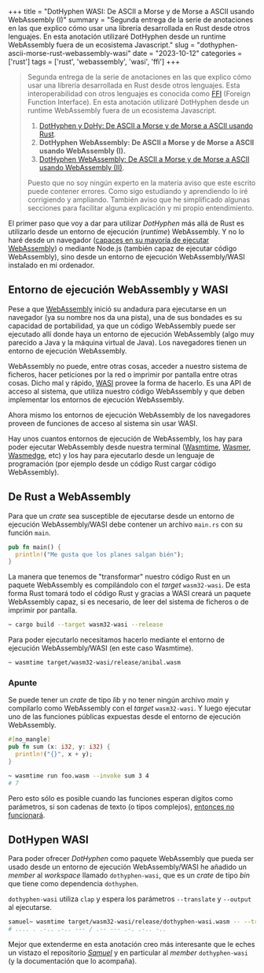 +++
title = "DotHyphen WASI: De ASCII a Morse y de Morse a ASCII usando WebAssembly (I)"
summary = "Segunda entrega de la serie de anotaciones en las que explico cómo usar una librería desarrollada en Rust desde otros lenguajes. En esta anotación utilizaré DotHyphen desde un runtime WebAssembly fuera de un ecosistema Javascript."
slug = "dothyphen-ascii-morse-rust-webassembly-wasi"
date = "2023-10-12"
categories = ['rust']
tags = ['rust', 'webassembly', 'wasi', 'ffi']
+++

> Segunda entrega de la serie de anotaciones en las que explico cómo usar una librería desarrollada en Rust desde otros lenguajes. Esta interoperabilidad con otros lenguajes es conocida como [FFI](https://en.wikipedia.org/wiki/Foreign_function_interface) (Foreign Function Interface). En esta anotación utilizaré DotHyphen desde un runtime WebAssembly fuera de un ecosistema Javascript.
>
> 1. [DotHyphen y DoHy: De ASCII a Morse y de Morse a ASCII usando Rust](/dothyphen-dohy-ascii-morse-rust/).
> 2. __DotHyphen WebAssembly: De ASCII a Morse y de Morse a ASCII usando WebAssembly (I).__
> 3. [DotHyphen WebAssembly: De ASCII a Morse y de Morse a ASCII usando WebAssembly (II)](/dothyphen-ascii-morse-webassembly-javascript/).
>
> Puesto que no soy ningún experto en la materia aviso que este escrito puede contener errores. Como sigo estudiando y aprendiendo lo iré corrigiendo y ampliando. También aviso que he simplificado algunas secciones para facilitar alguna explicación y mi propio entendimiento.

El primer paso que voy a dar para utilizar _DotHyphen_ más allá de Rust es utilizarlo desde un entorno de ejecución (_runtime_) WebAssembly. Y no lo haré desde un navegador ([capaces en su mayoría de ejecutar WebAssembly](https://caniuse.com/wasm)) o mediante Node.js (también capaz de ejecutar código WebAssembly), sino desde un entorno de ejecución WebAssembly/WASI instalado en mi ordenador.

## Entorno de ejecución WebAssembly y WASI

Pese a que [WebAssembly](https://webassembly.org/) inició su andadura para ejecutarse en un navegador (ya su nombre nos da una pista), una de sus bondades es su capacidad de portabilidad, ya que un código WebAssembly puede ser ejecutado allí donde haya un entorno de ejecución WebAssembly (algo muy parecido a Java y la máquina virtual de Java). Los navegadores tienen un entorno de ejecución WebAssembly.

WebAssembly no puede, entre otras cosas, acceder a nuestro sistema de ficheros, hacer peticiones por la red o imprimir por pantalla entre otras cosas. Dicho mal y rápido, [WASI](https://wasi.dev/) provee la forma de hacerlo. Es una API de acceso al sistema, que utiliza nuestro código WebAssembly y que deben implementar los entornos de ejecución WebAssembly.

Ahora mismo los entornos de ejecución WebAssembly de los navegadores proveen de funciones de acceso al sistema sin usar WASI.

Hay unos cuantos entornos de ejecución de WebAssembly, los hay para poder ejecutar WebAssembly desde nuestra terminal ([Wasmtime](https://wasmtime.dev/), [Wasmer](https://wasmer.io/), [Wasmedge](https://wasmedge.org), etc) y los hay para ejecutarlo desde un lenguaje de programación (por ejemplo desde un código Rust cargar código WebAssembly).

## De Rust a WebAssembly

Para que un _crate_ sea susceptible de ejecutarse desde un entorno de ejecución WebAssembly/WASI debe contener un archivo `main.rs` con su función `main`.

```rust
pub fn main() {
  println!("Me gusta que los planes salgan bién");
}
```

La manera que tenemos de "transformar" nuestro código Rust en un paquete WebAssembly es compilándolo con el _target_ `wasm32-wasi`. De esta forma Rust tomará todo el código Rust y gracias a WASI creará un paquete WebAssembly capaz, si es necesario, de leer del sistema de ficheros o de imprimir por pantalla.

```bash
~ cargo build --target wasm32-wasi --release
```

Para poder ejecutarlo necesitamos hacerlo mediante el entorno de ejecución WebAssembly/WASI (en este caso Wasmtime).

```bash
~ wasmtime target/wasm32-wasi/release/anibal.wasm
```

### Apunte

Se puede tener un _crate_ de tipo _lib_ y no tener ningún archivo _main_ y compilarlo como WebAssembly con el _target_ `wasm32-wasi`. Y luego ejecutar uno de las funciones públicas expuestas desde el entorno de ejecución WebAssembly.

```rust
#[no_mangle]
pub fn sum (x: i32, y: i32) {
  println!("{}", x + y);
}
```

```bash
~ wasmtime run foo.wasm --invoke sum 3 4
# 7
```

Pero esto sólo es posible cuando las funciones esperan dígitos como parámetros, si son cadenas de texto (o tipos complejos), [entonces no funcionará](https://github.com/wasmerio/wasmer/issues/1205#issuecomment-584785545).

## DotHypen WASI

Para poder ofrecer _DotHyphen_ como paquete WebAssembly que pueda ser usado desde un entorno de ejecución WebAssembly/WASI he añadido un _member_ al _workspace_ llamado `dothyphen-wasi`, que es un _crate_ de tipo _bin_ que tiene como dependencia `dothyphen`.

`dothyphen-wasi` utiliza `clap` y espera los parámetros `--translate` y `--output` al ejecutarse.

```bash
samuel~ wasmtime target/wasm32-wasi/release/dothyphen-wasi.wasm -- --translate "Hello world" --output morse
# .... . .-.. .-.. --- / .-- --- .-. .-.. -..
```

Mejor que extenderme en esta anotación creo más interesante que le eches un vistazo el repositorio [_Samuel_](https://github.com/isfegu/samuel) y en particular al _member_ `dothyphen-wasi` (y la documentación que lo acompaña).
